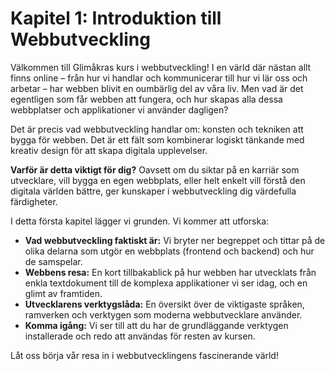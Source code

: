 # Kapitel 1: Introduktion till Webbutveckling

Välkommen till Glimåkras kurs i webbutveckling! I en värld där nästan allt finns online – från hur vi handlar och kommunicerar till hur vi lär oss och arbetar – har webben blivit en oumbärlig del av våra liv. Men vad är det egentligen som får webben att fungera, och hur skapas alla dessa webbplatser och applikationer vi använder dagligen?

Det är precis vad webbutveckling handlar om: konsten och tekniken att bygga för webben. Det är ett fält som kombinerar logiskt tänkande med kreativ design för att skapa digitala upplevelser.

**Varför är detta viktigt för dig?** Oavsett om du siktar på en karriär som utvecklare, vill bygga en egen webbplats, eller helt enkelt vill förstå den digitala världen bättre, ger kunskaper i webbutveckling dig värdefulla färdigheter.

I detta första kapitel lägger vi grunden. Vi kommer att utforska:

*   **Vad webbutveckling faktiskt är:** Vi bryter ner begreppet och tittar på de olika delarna som utgör en webbplats (frontend och backend) och hur de samspelar.
*   **Webbens resa:** En kort tillbakablick på hur webben har utvecklats från enkla textdokument till de komplexa applikationer vi ser idag, och en glimt av framtiden.
*   **Utvecklarens verktygslåda:** En översikt över de viktigaste språken, ramverken och verktygen som moderna webbutvecklare använder.
*   **Komma igång:** Vi ser till att du har de grundläggande verktygen installerade och redo att användas för resten av kursen.

Låt oss börja vår resa in i webbutvecklingens fascinerande värld!
